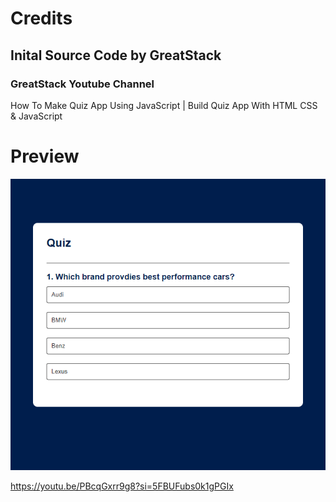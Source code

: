 # Credits

## Inital Source Code by GreatStack
### GreatStack Youtube Channel
How To Make Quiz App Using JavaScript | Build Quiz App With HTML CSS & JavaScript

# Preview
![preview](images/image.png)

https://youtu.be/PBcqGxrr9g8?si=5FBUFubs0k1gPGIx